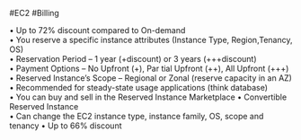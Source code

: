 #EC2 #Billing 

• Up to 72% discount compared to On-demand  
• You reserve a specific instance attributes (Instance Type, Region,Tenancy, OS)  
• Reservation Period – 1 year (+discount) or 3 years (+++discount)  
• Payment Options – No Upfront (+), Par tial Upfront (++), All Upfront (+++) 
• Reserved Instance’s Scope – Regional or Zonal (reserve capacity in an AZ)  
• Recommended for steady-state usage applications (think database)  
• You can buy and sell in the Reserved Instance Marketplace
• Convertible Reserved Instance  
	• Can change the EC2 instance type, instance family, OS, scope and tenancy 
	• Up to 66% discount